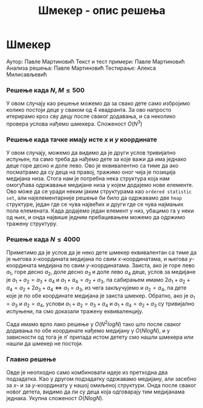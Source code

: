 ﻿---
title: Шмекер - опис решења
---

# Шмекер

Аутор: Павле Мартиновић 
Текст и тест примери: Павле Мартиновић 
Анализа решења: Павле Мартиновић 
Тестирање: Алекса Милисављевић

### Решење када $N, M \leq 500$

У овом случају као решење можемо да за свако дете само избројимо колико постоји деце у сваком од $4$ квадранта. За ово напросто итерирамо кроз сву децу после сваког додавања, и са неколико провера услова нађемо шмекера. Сложеност $O(N^3)$

### Решење када тачке имају исте $x$ и $y$ координате

У овом случају, можемо да видимо да је други услов тривијално испуњен, па само треба да нађемо дете за које важи да има једнако деце горе десно и доле лево. Ово је еквивалентно са тиме да ако посматрамо да су деца на правој, тражимо оног чија је позиција медијана низа. Стога нам је потребна нека структура која нам омогућава одржавање медијане низа у којем додајемо нове елементе. Ово може да се уради неким јаким структурама као `ordered statistic set`, али најелементарније решење би било да одржавамо две `heap` структуре, један где се чува највећих и други где се чува најмањих пола елемената. Када додајемо један елемент у низ, убацимо га у неки од њих, и онда највише једним пребацивањем можемо да одржимо тражену структуру.

### Решење када $N\leq 4000$

Приметимо да је услов да је неко дете шмекер еквивалентан са тиме да је његова $x$-координата медијана по свим $x$-координатама, и његова $y$-координата медијана по свим $y$-координатама. Заиста, ако је горе лево $a_1$, горе десно $a_2$, доле десно $a_3$ и доле лево $a_4$ деце, услов за медијане је $a_1+a_2=a_3+a_4$ и $a_1+a_4=a_2+a_3$, па сабирањем имамо $2a_1+a_2+a_4=a_2+2a_3+a_4\iff a_1=a_3$, из чега закључујемо и $a_2=a_4$, па дете које је по обе координате медијана је заиста шмекер. Обратно, ако је $a_1=a_3$ и $a_2=a_4$, услови $a_1+a_2=a_3+a_4$ и $a_1+a_4=a_2+a_3$ су тривијално испуњени, па смо доказали тражену еквиваленцију. 

Сада имамо врло лако решење у $O(N^2logN)$ тако што после сваког додавања по обе координате нађемо медијану у $O(NlogN)$, и у зависности од тога је л’ припада истом детету смо нашли шмекера или нашли да шмекер не постоји.

### Главно решење

Овде је неопходно само комбиновати идеје из претходна два подзадатка. Као у другом подзадатку одржавамо медијану, али засебно за $x$- и за $y$-координату у нашој омиљеној структури. Онда после сваког новог детета, видимо да ли су деца која одговарају тим медијанама једнака. Укупна сложеност $O(NlogN)$.
